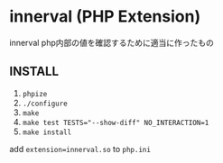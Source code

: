 innerval (PHP Extension)
==============================

innerval php内部の値を確認するために適当に作ったもの

INSTALL
--------------------

1. `phpize`
2. `./configure`
3. `make`
4. `make test TESTS="--show-diff" NO_INTERACTION=1`
5. `make install`

add `extension=innerval.so` to `php.ini`


